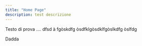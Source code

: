 ```yaml
---
title: "Home Page"
description: test descrizione
---
```

Testo di prova ....
dfsd à fgòskdfg òsdfklgòsdklfgòslkdfg òslfdg

Dadda
